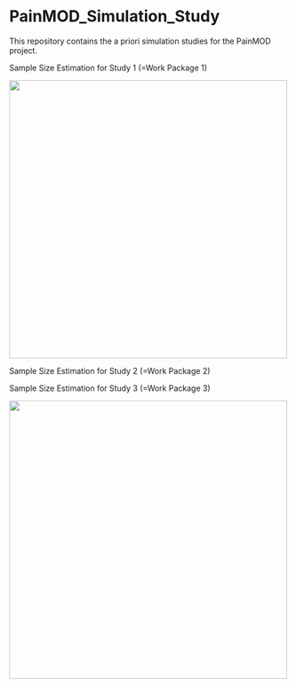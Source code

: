 # PainMOD_Simulation_Study
This repository contains the a priori simulation studies for the PainMOD project.

Sample Size Estimation for Study 1 (=Work Package 1)

<img src="https://github.com/LoefflerMartin/PainMOD_Simulation_Study/assets/95685062/48ddf555-5fb3-41a8-8ccc-1a6d212639c7" width="500">

Sample Size Estimation for Study 2 (=Work Package 2)

Sample Size Estimation for Study 3 (=Work Package 3)

<img src="https://github.com/LoefflerMartin/PainMOD_Simulation_Study/assets/95685062/f0b8e4d2-b84a-4d65-8b15-80d298bd3486" width="500">
